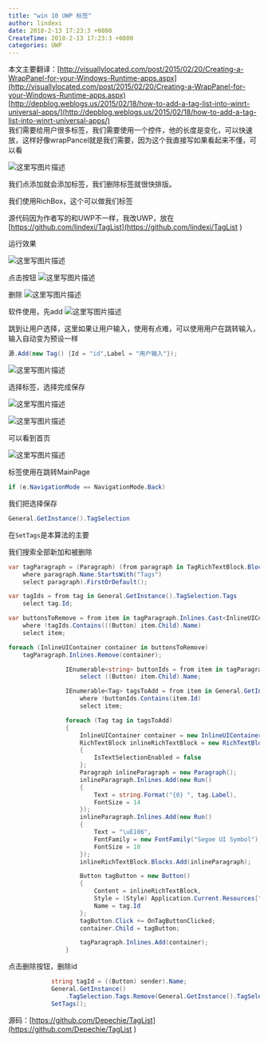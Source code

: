 ```yaml
---
title: "win 10 UWP 标签"
author: lindexi
date: 2018-2-13 17:23:3 +0800
CreateTime: 2018-2-13 17:23:3 +0800
categories: UWP
---
```


本文主要翻译：[http://visuallylocated.com/post/2015/02/20/Creating-a-WrapPanel-for-your-Windows-Runtime-apps.aspx](http://visuallylocated.com/post/2015/02/20/Creating-a-WrapPanel-for-your-Windows-Runtime-apps.aspx)    [http://depblog.weblogs.us/2015/02/18/how-to-add-a-tag-list-into-winrt-universal-apps/](http://depblog.weblogs.us/2015/02/18/how-to-add-a-tag-list-into-winrt-universal-apps/)  
我们需要给用户很多标签，我们需要使用一个控件，他的长度是变化，可以快速放，这样好像wrapPancel就是我们需要，因为这个我直接写如果看起来不懂，可以看

<!--more-->



<div id="toc"></div>

![这里写图片描述](http://img.blog.csdn.net/20160428154345998)

我们点添加就会添加标签，我们删除标签就很快排版。

我们使用RichBox，这个可以做我们标签

源代码因为作者写的和UWP不一样，我改UWP，放在[https://github.com/lindexi/TagList](https://github.com/lindexi/TagList )

运行效果

![这里写图片描述](http://img.blog.csdn.net/20160429102218298)

点击按钮
![这里写图片描述](http://img.blog.csdn.net/20160429102248655)

删除
![这里写图片描述](http://img.blog.csdn.net/20160429102311111)

软件使用，先add
![这里写图片描述](http://img.blog.csdn.net/20160429102913148)

跳到让用户选择，这里如果让用户输入，使用有点难，可以使用用户在跳转输入，输入自动变为预设一样

```csharp
源.Add(new Tag() {Id = "id",Label = "用户输入"});
```

![这里写图片描述](http://img.blog.csdn.net/20160429103328037)

选择标签，选择完成保存

![这里写图片描述](http://img.blog.csdn.net/20160429103355334)

![这里写图片描述](http://img.blog.csdn.net/20160429103411522)

可以看到首页

![这里写图片描述](http://img.blog.csdn.net/20160429103435514)

标签使用在跳转MainPage

```csharp
if (e.NavigationMode == NavigationMode.Back)
```

我们把选择保存

```csharp
General.GetInstance().TagSelection
```

在`SetTags`是本算法的主要

我们搜索全部新加和被删除

```csharp
var tagParagraph = (Paragraph) (from paragraph in TagRichTextBlock.Blocks
    where paragraph.Name.StartsWith("Tags")
    select paragraph).FirstOrDefault();

var tagIds = from tag in General.GetInstance().TagSelection.Tags
    select tag.Id;

var buttonsToRemove = from item in tagParagraph.Inlines.Cast<InlineUIContainer>()
    where !tagIds.Contains(((Button) item.Child).Name)
    select item;

foreach (InlineUIContainer container in buttonsToRemove)
    tagParagraph.Inlines.Remove(container);
```

```csharp
                IEnumerable<string> buttonIds = from item in tagParagraph.Inlines.Cast<InlineUIContainer>()
                    select ((Button) item.Child).Name;

                IEnumerable<Tag> tagsToAdd = from item in General.GetInstance().TagSelection.Tags
                    where !buttonIds.Contains(item.Id)
                    select item;

                foreach (Tag tag in tagsToAdd)
                {
                    InlineUIContainer container = new InlineUIContainer();
                    RichTextBlock inlineRichTextBlock = new RichTextBlock()
                    {
                        IsTextSelectionEnabled = false
                    };
                    Paragraph inlineParagraph = new Paragraph();
                    inlineParagraph.Inlines.Add(new Run()
                    {
                        Text = string.Format("{0} ", tag.Label),
                        FontSize = 14
                    });
                    inlineParagraph.Inlines.Add(new Run()
                    {
                        Text = "\uE106",
                        FontFamily = new FontFamily("Segoe UI Symbol"),
                        FontSize = 10
                    });
                    inlineRichTextBlock.Blocks.Add(inlineParagraph);

                    Button tagButton = new Button()
                    {
                        Content = inlineRichTextBlock,
                        Style = (Style) Application.Current.Resources["TagButtonStyle"],
                        Name = tag.Id
                    };
                    tagButton.Click += OnTagButtonClicked;
                    container.Child = tagButton;

                    tagParagraph.Inlines.Add(container);
                }
```

点击删除按钮，删除id

```csharp
            string tagId = ((Button) sender).Name;
            General.GetInstance()
                .TagSelection.Tags.Remove(General.GetInstance().TagSelection.Tags.Single(item => item.Id.Equals(tagId)));
            SetTags();
```


源码：[https://github.com/Depechie/TagList](https://github.com/Depechie/TagList )

